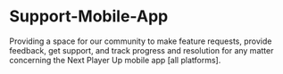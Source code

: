 # Support-Mobile-App
Providing a space for our community to make feature requests, provide feedback, get support, and track progress and resolution for any matter concerning the Next Player Up mobile app [all platforms].
